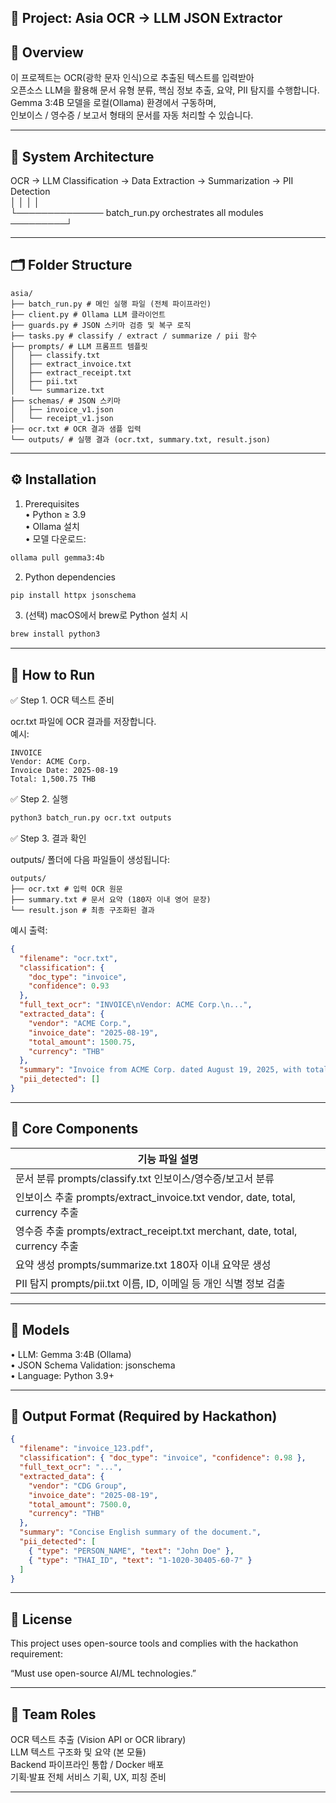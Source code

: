 ## 🧠 Project: Asia OCR → LLM JSON Extractor

## 📄 Overview

이 프로젝트는 OCR(광학 문자 인식)으로 추출된 텍스트를 입력받아  
오픈소스 LLM을 활용해 문서 유형 분류, 핵심 정보 추출, 요약, PII 탐지를 수행합니다.  
Gemma 3:4B 모델을 로컬(Ollama) 환경에서 구동하며,  
인보이스 / 영수증 / 보고서 형태의 문서를 자동 처리할 수 있습니다.

---

## 🧩 System Architecture

OCR → LLM Classification → Data Extraction → Summarization → PII Detection  
│ │ │ │  
└────────────── batch_run.py orchestrates all modules ─────────┘

---

## 🗂️ Folder Structure

```text
asia/
├── batch_run.py # 메인 실행 파일 (전체 파이프라인)
├── client.py # Ollama LLM 클라이언트
├── guards.py # JSON 스키마 검증 및 복구 로직
├── tasks.py # classify / extract / summarize / pii 함수
├── prompts/ # LLM 프롬프트 템플릿
│   ├── classify.txt
│   ├── extract_invoice.txt
│   ├── extract_receipt.txt
│   ├── pii.txt
│   └── summarize.txt
├── schemas/ # JSON 스키마
│   ├── invoice_v1.json
│   └── receipt_v1.json
├── ocr.txt # OCR 결과 샘플 입력
└── outputs/ # 실행 결과 (ocr.txt, summary.txt, result.json)
```

---

## ⚙️ Installation

1. Prerequisites  
   • Python ≥ 3.9  
   • Ollama 설치  
   • 모델 다운로드:

```bash
ollama pull gemma3:4b
```

2. Python dependencies

```bash
pip install httpx jsonschema
```

3. (선택) macOS에서 brew로 Python 설치 시

```bash
brew install python3
```

---

## 🚀 How to Run

✅ Step 1. OCR 텍스트 준비

ocr.txt 파일에 OCR 결과를 저장합니다.  
예시:

```text
INVOICE
Vendor: ACME Corp.
Invoice Date: 2025-08-19
Total: 1,500.75 THB
```

✅ Step 2. 실행

```bash
python3 batch_run.py ocr.txt outputs
```

✅ Step 3. 결과 확인

outputs/ 폴더에 다음 파일들이 생성됩니다:

```text
outputs/
├── ocr.txt # 입력 OCR 원문
├── summary.txt # 문서 요약 (180자 이내 영어 문장)
└── result.json # 최종 구조화된 결과
```

예시 출력:

```json
{
  "filename": "ocr.txt",
  "classification": {
    "doc_type": "invoice",
    "confidence": 0.93
  },
  "full_text_ocr": "INVOICE\nVendor: ACME Corp.\n...",
  "extracted_data": {
    "vendor": "ACME Corp.",
    "invoice_date": "2025-08-19",
    "total_amount": 1500.75,
    "currency": "THB"
  },
  "summary": "Invoice from ACME Corp. dated August 19, 2025, with total amount 1,500.75 THB.",
  "pii_detected": []
}
```

---

## 🧱 Core Components

| 기능 파일 설명                                                               |
| ---------------------------------------------------------------------------- |
| 문서 분류 prompts/classify.txt 인보이스/영수증/보고서 분류                   |
| 인보이스 추출 prompts/extract_invoice.txt vendor, date, total, currency 추출 |
| 영수증 추출 prompts/extract_receipt.txt merchant, date, total, currency 추출 |
| 요약 생성 prompts/summarize.txt 180자 이내 요약문 생성                       |
| PII 탐지 prompts/pii.txt 이름, ID, 이메일 등 개인 식별 정보 검출             |

---

## 🧠 Models

• LLM: Gemma 3:4B (Ollama)  
• JSON Schema Validation: jsonschema  
• Language: Python 3.9+

---

## 💾 Output Format (Required by Hackathon)

```json
{
  "filename": "invoice_123.pdf",
  "classification": { "doc_type": "invoice", "confidence": 0.98 },
  "full_text_ocr": "...",
  "extracted_data": {
    "vendor": "CDG Group",
    "invoice_date": "2025-08-19",
    "total_amount": 7500.0,
    "currency": "THB"
  },
  "summary": "Concise English summary of the document.",
  "pii_detected": [
    { "type": "PERSON_NAME", "text": "John Doe" },
    { "type": "THAI_ID", "text": "1-1020-30405-60-7" }
  ]
}
```

---

## 🧾 License

This project uses open-source tools and complies with the hackathon requirement:

“Must use open-source AI/ML technologies.”

---

## 👥 Team Roles

OCR 텍스트 추출 (Vision API or OCR library)  
LLM 텍스트 구조화 및 요약 (본 모듈)  
Backend 파이프라인 통합 / Docker 배포  
기획·발표 전체 서비스 기획, UX, 피칭 준비

---
